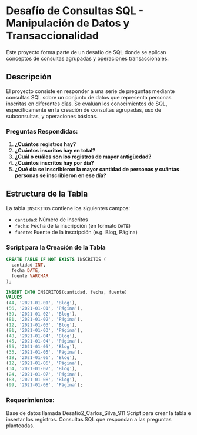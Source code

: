 # Desafío de Consultas SQL - Manipulación de Datos y Transaccionalidad

Este proyecto forma parte de un desafío de SQL donde se aplican conceptos de consultas agrupadas y operaciones transaccionales.

## Descripción

El proyecto consiste en responder a una serie de preguntas mediante consultas SQL sobre un conjunto de datos que representa personas inscritas en diferentes días. Se evalúan los conocimientos de SQL, específicamente en la creación de consultas agrupadas, uso de subconsultas, y operaciones básicas.

### Preguntas Respondidas:

1. **¿Cuántos registros hay?**
2. **¿Cuántos inscritos hay en total?**
3. **¿Cuál o cuáles son los registros de mayor antigüedad?**
4. **¿Cuántos inscritos hay por día?**
5. **¿Qué día se inscribieron la mayor cantidad de personas y cuántas personas se inscribieron en ese día?**

## Estructura de la Tabla

La tabla `INSCRITOS` contiene los siguientes campos:

- `cantidad`: Número de inscritos
- `fecha`: Fecha de la inscripción (en formato `DATE`)
- `fuente`: Fuente de la inscripción (e.g. Blog, Página)

### Script para la Creación de la Tabla

```sql
CREATE TABLE IF NOT EXISTS INSCRITOS (
  cantidad INT,
  fecha DATE,
  fuente VARCHAR
);

INSERT INTO INSCRITOS(cantidad, fecha, fuente)
VALUES
(44, '2021-01-01', 'Blog'),
(56, '2021-01-01', 'Página'),
(39, '2021-01-02', 'Blog'),
(81, '2021-01-02', 'Página'),
(12, '2021-01-03', 'Blog'),
(91, '2021-01-03', 'Página'),
(48, '2021-01-04', 'Blog'),
(45, '2021-01-04', 'Página'),
(55, '2021-01-05', 'Blog'),
(33, '2021-01-05', 'Página'),
(18, '2021-01-06', 'Blog'),
(12, '2021-01-06', 'Página'),
(34, '2021-01-07', 'Blog'),
(24, '2021-01-07', 'Página'),
(83, '2021-01-08', 'Blog'),
(99, '2021-01-08', 'Página');

```

### Requerimientos:

Base de datos llamada Desafio2_Carlos_Silva_911
Script para crear la tabla e insertar los registros.
Consultas SQL que respondan a las preguntas planteadas.

```

```
